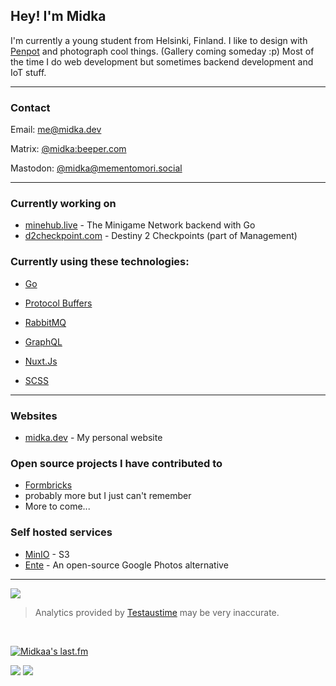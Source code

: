 ## Hey! I'm Midka

I'm currently a young student from Helsinki, Finland. I like to design with [Penpot](https://penpot.app) and photograph cool things. (Gallery coming someday :p) Most of the time I do web development but sometimes backend development and IoT stuff.

---

### Contact

Email: [me@midka.dev]

Matrix: [@midka:beeper.com]

Mastodon: [@midka@mementomori.social]

---

### Currently working on

- [minehub.live](https://minehub.live) - The Minigame Network backend with Go
- [d2checkpoint.com](https://d2checkpoint.com) - Destiny 2 Checkpoints (part of Management)

### Currently using these technologies:

- [Go](https://go.dev)
- [Protocol Buffers](https://protobuf.dev/)
- [RabbitMQ](https://www.rabbitmq.com/)
- [GraphQL](https://graphql.org/)

- [Nuxt.Js](https://nuxt.com/)
- [SCSS](https://sass-lang.com/)

---

### Websites

- [midka.dev](https://midka.dev) - My personal website

### Open source projects I have contributed to

- [Formbricks](https://github.com/formbricks/formbricks)
- probably more but I just can't remember
- More to come...

### Self hosted services

- [MinIO](https://min.io) - S3
- [Ente](https://ente.io) - An open-source Google Photos alternative

---

<a href="https://testaustime.fi">
  <img src="https://github-readme-testaustime.vercel.app/api/testaustime?username=midka&layout=compact&range=7&langs_count=10&bg_color=001219&text_color=94d2bd&icon_color=0a9396&title_color=ee9b00" />
</a>

> Analytics provided by [Testaustime](https://testaustime.fi) may be very inaccurate.

<br />

[![Midkaa's last.fm](https://lastfm-recently-played.vercel.app/api?user=midkaa)](https://www.last.fm/user/midkaa)

![](https://komarev.com/ghpvc/?username=kymppi&style=flat-square&color=orange)
![](https://hit.yhype.me/github/profile?user_id=48528700)

[midka.dev]: https://midka.dev
[status.midka.dev]: https://status.midka.dev
[me@midka.dev]: mailto:me@midka.dev
[@midka:beeper.com]: https://matrix.to/#/@midka:beeper.com
[@midka@mementomori.social]: https://mementomori.social/@midka
